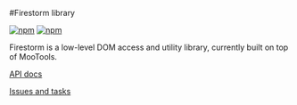 #Firestorm library

[![npm](https://img.shields.io/npm/v/firestorm.svg)](https://www.npmjs.com/package/firestorm)
[![npm](https://img.shields.io/npm/l/firestorm.svg)]()

Firestorm is a low-level DOM access and utility library, currently built on top of MooTools.

[API docs](http://www.lava-framework.com/www/doc.html#tab=api)

[Issues and tasks](https://github.com/kogarashisan/LiquidLava/labels/Component%3A%20Firestorm)